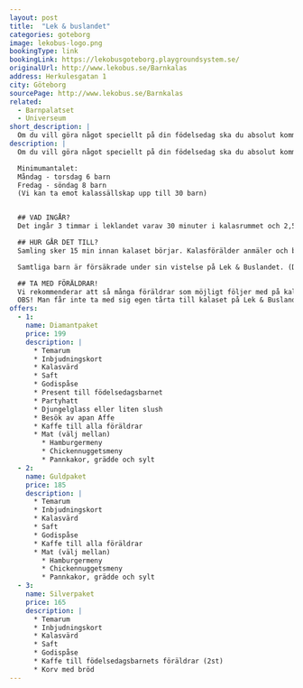 ```yaml
---
layout: post
title:  "Lek & buslandet"
categories: goteborg
image: lekobus-logo.png
bookingType: link
bookingLink: https://lekobusgoteborg.playgroundsystem.se/
originalUrl: http://www.lekobus.se/Barnkalas
address: Herkulesgatan 1
city: Göteborg
sourcePage: http://www.lekobus.se/Barnkalas
related:
  - Barnpalatset
  - Universeum
short_description: |
  Om du vill göra något speciellt på din födelsedag ska du absolut komma och fira den på lek & buslandet! De har många häftiga kalasrum som garanterat passar barn i alla åldrar.
description: |
  Om du vill göra något speciellt på din födelsedag ska du absolut komma och fira den hos oss! Vi har många häftiga kalasrum som garanterat passar barn i alla åldrar. Vi anordnar Barnkalas alla dagar!  

  Minimumantalet:
  Måndag - torsdag 6 barn
  Fredag - söndag 8 barn
  (Vi kan ta emot kalassällskap upp till 30 barn)


  ## VAD INGÅR?
  Det ingår 3 timmar i leklandet varav 30 minuter i kalasrummet och 2,5 timmar i lek- och buslandet. Välj mellan våra olika paket och temarum.

  ## HUR GÅR DET TILL?  
  Samling sker 15 min innan kalaset börjar. Kalasförälder anmäler och betalar kalaset i kassan och får västar till alla barn. Kalasvärdinnan kommer sedan och hämtar kalassällskapet för att tillsammans gå upp till kalasrummet. I kalasrummet äter och sjunger vi för den som fyller år, c:a 30 min. Efter detta återstår lek & bus ute i leklandet i c:a 2,5 timme. Sammanlagd tid 3 timmar.

  Samtliga barn är försäkrade under sin vistelse på Lek & Buslandet. (Det är viktigt att alla barn har strumpor på fötterna när de vistas hos oss. Detta på grund av säkerhet och hygien.)

  ## TA MED FÖRÄLDRAR!
  Vi rekommenderar att så många föräldrar som möjligt följer med på kalaset, alla föräldrar går in gratis. Ni bör vara minst 2 vuxna på plats under hela kalaset.
  OBS! Man får inte ta med sig egen tårta till kalaset på Lek & Buslandet
offers:
  - 1:
    name: Diamantpaket
    price: 199
    description: |
      * Temarum
      * Inbjudningskort
      * Kalasvärd
      * Saft
      * Godispåse
      * Present till födelsedagsbarnet
      * Partyhatt
      * Djungelglass eller liten slush
      * Besök av apan Affe
      * Kaffe till alla föräldrar
      * Mat (välj mellan)
        * Hamburgermeny
        * Chickennuggetsmeny
        * Pannkakor, grädde och sylt
  - 2:
    name: Guldpaket
    price: 185
    description: |
      * Temarum
      * Inbjudningskort
      * Kalasvärd
      * Saft
      * Godispåse
      * Kaffe till alla föräldrar
      * Mat (välj mellan)
        * Hamburgermeny
        * Chickennuggetsmeny
        * Pannkakor, grädde och sylt
  - 3:
    name: Silverpaket
    price: 165
    description: |
      * Temarum
      * Inbjudningskort
      * Kalasvärd
      * Saft
      * Godispåse
      * Kaffe till födelsedagsbarnets föräldrar (2st)
      * Korv med bröd
---
```

